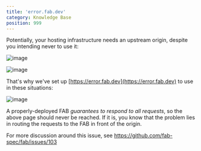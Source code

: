 ```yaml
---
title: 'error.fab.dev'
category: Knowledge Base
position: 999
---
```


Potentially, your hosting infrastructure needs an upstream origin, despite you intending never to use it:

![image](https://user-images.githubusercontent.com/23264/78261535-3f8a6500-74f7-11ea-9bca-0829db426c9e.png)

![image](https://user-images.githubusercontent.com/23264/78261892-bc1d4380-74f7-11ea-8eb2-0d7e59d253a2.png)

That's why we've set up [https://error.fab.dev](https://error.fab.dev) to use in these situations:

![image](https://user-images.githubusercontent.com/23264/78263092-69448b80-74f9-11ea-8918-c8a54e97af2c.png)

A properly-deployed FAB _guarantees to respond to all requests_, so the above page should never be reached. If it is, you know that the problem lies in routing the requests to the FAB in front of the origin.

For more discussion around this issue, see https://github.com/fab-spec/fab/issues/103
